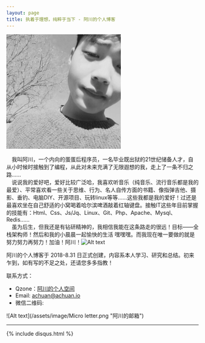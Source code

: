 ```yaml
---
layout: page
title: 执着于理想，纯粹于当下 - 阿川的个人博客
---
```


![Alt text](/images/2018-08-30-introduce/head.png "阿川的照片")

&emsp;我叫阿川，一个内向的蛋蛋后程序员，一名毕业既出狱的21世纪储备人才，自从小时候时接触到了编程，从此对未来充满了无限遐想的我，走上了一条不归之路......  
&emsp;说说我的爱好吧，爱好比较广泛哈，我喜欢听音乐（纯音乐、流行音乐都是我的最爱）、平常喜欢看一些关于思维、行为、名人自传方面的书籍、像指弹吉他、摄影、垂钓、电脑DIY、开源项目、玩转linux等等......这些我都是我的爱好！过还是最喜欢坐在自己舒适的小窝喝着哈尔滨啤酒敲着红轴键盘。接触IT这些年目前掌握的技能有：Html、Css、Js/Jq、Linux、Git、Php、Apache、Mysql、Redis......  
&emsp;虽为后生，但我还是有钻研精神的，我相信我能在这条路走的很远！目标——全栈架构师！然后和我的小晨晨一起愉快的生活 嘿嘿嘿。而我现在唯一要做的就是努力努力再努力！加油！阿川！![Alt text](https://raw.githubusercontent.com/achuanya/achuanya.github.io/master/assets/image/86.gif "加油！阿川！")  

阿川的个人博客于 2018-8.31 日正式创建，内容系本人学习、研究和总结。初来乍到，如有写的不足之处，还请您多多指教！

联系方式：

- Qzone：[阿川的个人空间](https://user.qzone.qq.com/2434929041)
- Email: <achuan@achuan.io>
- 微信二维码:

![Alt text](/assets/image/Micro letter.png "阿川的邮箱")

---
{% include disqus.html %}
